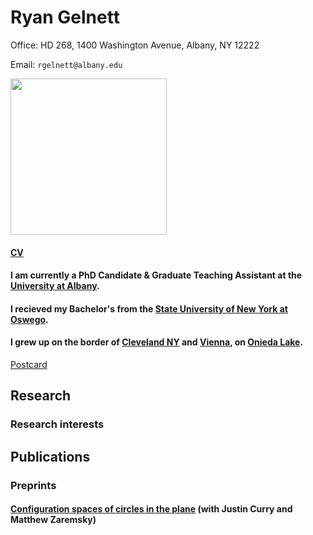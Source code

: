 # Ryan Gelnett

Office: HD 268, 1400 Washington Avenue, Albany, NY 12222

Email: `rgelnett@albany.edu`

<img src="https://github.com/user-attachments/assets/1679ca29-0fd8-4e0c-9800-8c316830e30c" width="250">

#### [CV](https://github.com/user-attachments/files/20640269/2025TexCV.pdf)

#### I am currently a PhD Candidate & Graduate Teaching Assistant at the [University at Albany](https://www.albany.edu/math).
#### I recieved my Bachelor's from the [State University of New York at Oswego](https://ww1.oswego.edu/mathematics/).
#### I grew up on the border of [Cleveland NY](https://en.wikipedia.org/wiki/Cleveland,_New_York) and [Vienna](https://en.wikipedia.org/wiki/Vienna,_New_York), on [Onieda Lake](https://en.wikipedia.org/wiki/Oneida_Lake).

[Postcard](https://github.com/user-attachments/files/20640286/SRS.GGT.Postcard.pdf)

## Research
### Research interests

## Publications
### Preprints
#### [Configuration spaces of circles in the plane](https://arxiv.org/abs/2411.04800)  (with Justin Curry and Matthew Zaremsky)
